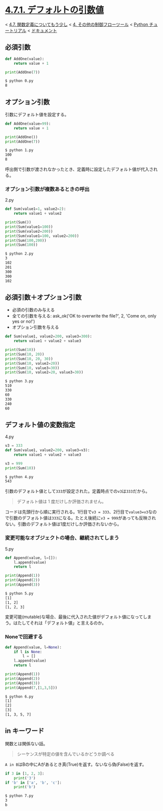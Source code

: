 # [4.7.1. デフォルトの引数値](https://docs.python.jp/3/tutorial/controlflow.html#default-argument-values)

< [4.7. 関数定義についてもう少し](https://docs.python.jp/3/tutorial/controlflow.html#more-on-defining-functions) < [4. その他の制御フローツール](https://docs.python.jp/3/tutorial/controlflow.html#more-control-flow-tools) < [Python チュートリアル](https://docs.python.jp/3/tutorial/index.html) < [ドキュメント](https://docs.python.jp/3/index.html)

## 必須引数

```python
def AddOne(value):
    return value + 1

print(AddOne(7))
```
```sh
$ python 0.py
8
```

## オプション引数

引数にデフォルト値を設定する。

```python
def AddOne(value=99):
    return value + 1

print(AddOne())
print(AddOne(7))
```
```sh
$ python 1.py
100
8
```

呼出側で引数が渡されなかったとき、定義時に設定したデフォルト値が代入される。

### オプション引数が複数あるときの呼出

2.py
```python
def Sum(value1=1, value2=2):
    return value1 + value2

print(Sum())
print(Sum(value1=100))
print(Sum(value2=200))
print(Sum(value1=100, value2=200))
print(Sum(100,200))
print(Sum(100))
```
```sh
$ python 2.py
3
102
201
300
300
102
```

## 必須引数＋オプション引数

* 必須の引数のみ与える
* 全ての引数を与える: ask_ok('OK to overwrite the file?', 2, 'Come on, only yes or no!')
* オプション引数を与える

```python
def Sum(value1, value2=200, value3=300):
    return value1 + value2 + value3

print(Sum(10))
print(Sum(10, 20))
print(Sum(10, 20, 30))
print(Sum(10, value2=20))
print(Sum(10, value3=30))
print(Sum(10, value2=20, value3=30))
```
```sh
$ python 3.py
510
330
60
330
240
60
```

## デフォルト値の変数指定

4.py
```python
v3 = 333
def Sum(value1, value2=200, value3=v3):
    return value1 + value2 + value3

v3 = 999
print(Sum(10))
```
```sh
$ python 4.py
543
```

引数のデフォルト値として`333`が設定された。定義時点での`v3`は`333`だから。

> デフォルト値は 1 度だけしか評価されません。

コードは先頭行から順に実行される。1行目で`v3 = 333`、2行目で`value3=v3`なので引数のデフォルト値は`333`になる。たとえ後続に`v3 = 999`があっても反映されない。引数のデフォルト値は1度だけしか評価されないから。

### 変更可能なオブジェクトの場合、継続されてしまう

5.py
```python
def Append(value, l=[]):
    l.append(value)
    return l

print(Append(1))
print(Append(2))
print(Append(3))
```
```sh
$ python 5.py
[1]
[1, 2]
[1, 2, 3]
```

変更可能(mutable)な場合、最後に代入された値がデフォルト値になってしまう。はたしてそれは「デフォルト値」と言えるのか。

### Noneで回避する

```python
def Append(value, l=None):
    if l is None:
        l = []
    l.append(value)
    return l

print(Append(1))
print(Append(2))
print(Append(3))
print(Append(7,[1,3,5]))
```
```sh
$ python 6.py
[1]
[2]
[3]
[1, 3, 5, 7]
```

## in キーワード

関数とは関係ない話。

> シーケンスが特定の値を含んでいるかどうか調べる

`A in B`はBの中にAがあるとき真(True)を返す。ないなら偽(False)を返す。

```python
if 3 in [1, 2, 3]:
    print('3')
if 'b' in ['a', 'b', 'c']:
    print('b')
```
```sh
$ python 7.py
3
b
```

